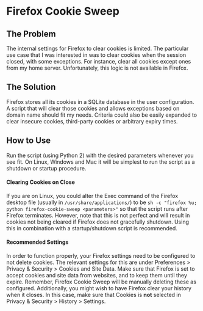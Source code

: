 # Firefox Cookie Sweep

## The Problem
The internal settings for Firefox to clear cookies is limited. The particular use case that I was interested in was to clear cookies when the session closed, with some exceptions. For instance, clear all cookies except ones from my home server. Unfortunately, this logic is not available in Firefox.

## The Solution
Firefox stores all its cookies in a SQLite database in the user configuration. A script that will clear those cookies and allows exceptions based on domain name should fit my needs. Criteria could also be easily expanded to clear insecure cookies, third-party cookies or arbitrary expiry times.

## How to Use
Run the script (using Python 2) with the desired parameters whenever you see fit. On Linux, Windows and Mac it will be simplest to run the script as a shutdown or startup procedure. 

#### Clearing Cookies on Close
If you are on Linux, you could alter the Exec command of the Firefox desktop file (usually in `/usr/share/applications/`) to be `sh -c "firefox %u; python firefox-cookie-sweep <parameters>"` so that the script runs after Firefox terminates. However, note that this is not perfect and will result in cookies not being cleared if Firefox does not gracefully shutdown. Using this in combination with a startup/shutdown script is recommended.

#### Recommended Settings
In order to function properly, your Firefox settings need to be configured to not delete cookies. The relevant settings for this are under Preferences > Privacy & Security > Cookies and Site Data. Make sure that Firefox is set to accept cookies and site data from websites, and to keep them until they expire. Remember, Firefox Cookie Sweep will be manually deleting these as configured. Additionally, you might wish to have Firefox clear your history when it closes. In this case, make sure that Cookies is **not** selected in Privacy & Security > History > Settings.

